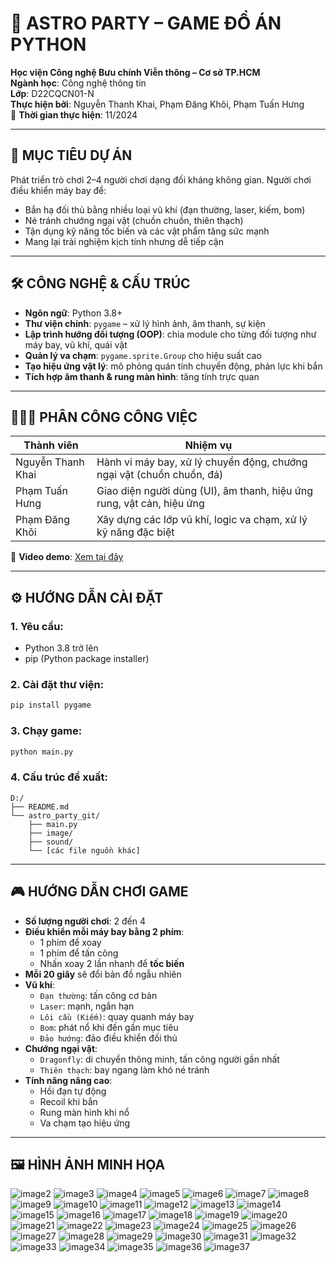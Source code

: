 
# 🚀 ASTRO PARTY – GAME ĐỒ ÁN PYTHON

**Học viện Công nghệ Bưu chính Viễn thông – Cơ sở TP.HCM**  
**Ngành học**: Công nghệ thông tin  
**Lớp**: D22CQCN01-N  
**Thực hiện bởi**: Nguyễn Thanh Khai, Phạm Đăng Khôi, Phạm Tuấn Hưng  
📅 **Thời gian thực hiện**: 11/2024  

---

## 🎯 MỤC TIÊU DỰ ÁN

Phát triển trò chơi 2–4 người chơi dạng đối kháng không gian. Người chơi điều khiển máy bay để:
- Bắn hạ đối thủ bằng nhiều loại vũ khí (đạn thường, laser, kiếm, bom)
- Né tránh chướng ngại vật (chuồn chuồn, thiên thạch)
- Tận dụng kỹ năng tốc biến và các vật phẩm tăng sức mạnh
- Mang lại trải nghiệm kịch tính nhưng dễ tiếp cận

---

## 🛠️ CÔNG NGHỆ & CẤU TRÚC

- **Ngôn ngữ**: Python 3.8+
- **Thư viện chính**: `pygame` – xử lý hình ảnh, âm thanh, sự kiện
- **Lập trình hướng đối tượng (OOP)**: chia module cho từng đối tượng như máy bay, vũ khí, quái vật
- **Quản lý va chạm**: `pygame.sprite.Group` cho hiệu suất cao
- **Tạo hiệu ứng vật lý**: mô phỏng quán tính chuyển động, phản lực khi bắn
- **Tích hợp âm thanh & rung màn hình**: tăng tính trực quan

---

## 👨‍👨‍👦 PHÂN CÔNG CÔNG VIỆC

| Thành viên          | Nhiệm vụ                                                                 |
|---------------------|--------------------------------------------------------------------------|
| Nguyễn Thanh Khai   | Hành vi máy bay, xử lý chuyển động, chướng ngại vật (chuồn chuồn, đá)    |
| Phạm Tuấn Hưng      | Giao diện người dùng (UI), âm thanh, hiệu ứng rung, vật cản, hiệu ứng    |
| Phạm Đăng Khôi      | Xây dựng các lớp vũ khí, logic va chạm, xử lý kỹ năng đặc biệt           |

🎥 **Video demo**: [Xem tại đây](https://youtu.be/G8xf9Aszqgg?si=oWytsqU3B2Zcm88L)

---

## ⚙️ HƯỚNG DẪN CÀI ĐẶT

### 1. Yêu cầu:
- Python 3.8 trở lên
- pip (Python package installer)

### 2. Cài đặt thư viện:
```bash
pip install pygame
```

### 3. Chạy game:
```bash
python main.py
```

### 4. Cấu trúc đề xuất:
```
D:/
├── README.md
└── astro_party_git/
    ├── main.py
    ├── image/
    ├── sound/
    └── [các file nguồn khác]
```

---

## 🎮 HƯỚNG DẪN CHƠI GAME

- **Số lượng người chơi**: 2 đến 4
- **Điều khiển mỗi máy bay bằng 2 phím**:
  - 1 phím để xoay
  - 1 phím để tấn công
  - Nhấn xoay 2 lần nhanh để **tốc biến**
- **Mỗi 20 giây** sẽ đổi bản đồ ngẫu nhiên
- **Vũ khí**: 
  - `Đạn thường`: tấn công cơ bản
  - `Laser`: mạnh, ngắn hạn
  - `Lôi cầu (Kiếm)`: quay quanh máy bay
  - `Bom`: phát nổ khi đến gần mục tiêu
  - `Đảo hướng`: đảo điều khiển đối thủ
- **Chướng ngại vật**:
  - `Dragonfly`: di chuyển thông minh, tấn công người gần nhất
  - `Thiên thạch`: bay ngang làm khó né tránh
- **Tính năng nâng cao**:
  - Hồi đạn tự động
  - Recoil khi bắn
  - Rung màn hình khi nổ
  - Va chạm tạo hiệu ứng

---

## 🖼️ HÌNH ẢNH MINH HỌA
![image2](astro_party_git/image/image2.png)
![image3](astro_party_git/image/image3.png)
![image4](astro_party_git/image/image4.png)
![image5](astro_party_git/image/image5.png)
![image6](astro_party_git/image/image6.png)
![image7](astro_party_git/image/image7.png)
![image8](astro_party_git/image/image8.png)
![image9](astro_party_git/image/image9.png)
![image10](astro_party_git/image/image10.png)
![image11](astro_party_git/image/image11.png)
![image12](astro_party_git/image/image12.png)
![image13](astro_party_git/image/image13.png)
![image14](astro_party_git/image/image14.png)
![image15](astro_party_git/image/image15.png)
![image16](astro_party_git/image/image16.png)
![image17](astro_party_git/image/image17.png)
![image18](astro_party_git/image/image18.png)
![image19](astro_party_git/image/image19.jpeg)
![image20](astro_party_git/image/image20.png)
![image21](astro_party_git/image/image21.png)
![image22](astro_party_git/image/image22.png)
![image23](astro_party_git/image/image23.png)
![image24](astro_party_git/image/image24.png)
![image25](astro_party_git/image/image25.png)
![image26](astro_party_git/image/image26.png)
![image27](astro_party_git/image/image27.png)
![image28](astro_party_git/image/image28.png)
![image29](astro_party_git/image/image29.png)
![image30](astro_party_git/image/image30.png)
![image31](astro_party_git/image/image31.png)
![image32](astro_party_git/image/image32.png)
![image33](astro_party_git/image/image33.png)
![image34](astro_party_git/image/image34.png)
![image35](astro_party_git/image/image35.png)
![image36](astro_party_git/image/image36.png)
![image37](astro_party_git/image/image37.png)
